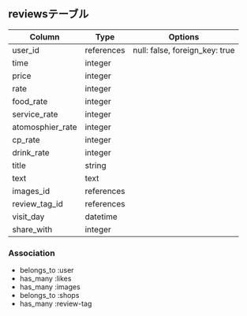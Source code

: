 ## reviewsテーブル

|Column|Type|Options|
|------|----|-------|
|user_id|references|null: false, foreign_key: true|
|time|integer||
|price|integer||
|rate |integer||
|food_rate |integer||
|service_rate|integer||
|atomosphier_rate|integer||
|cp_rate|integer||
|drink_rate|integer||
|title|string||
|text|text||
|images_id|references||
|review_tag_id|references||
|visit_day|datetime||
|share_with|integer||

### Association
- belongs_to :user
- has_many :likes
- has_many :images
- belongs_to :shops
- has_many :review-tag
